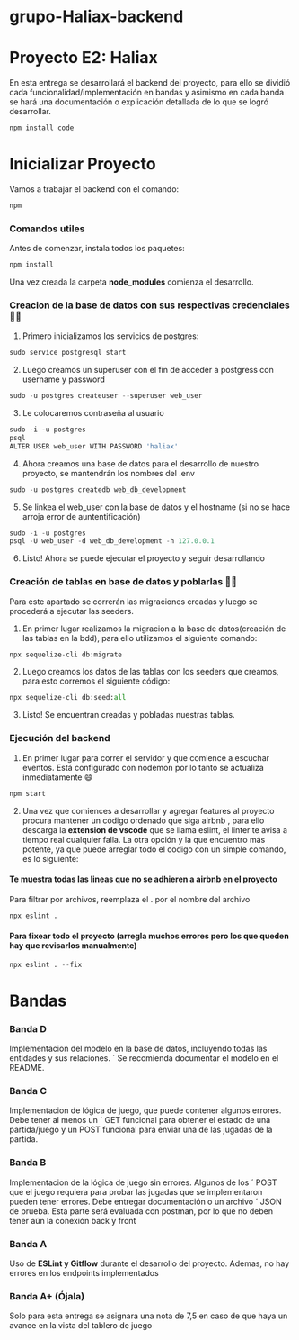 # grupo-Haliax-backend
# Proyecto E2: Haliax

En esta entrega se desarrollará el backend del proyecto, para ello se dividió cada funcionalidad/implementación en bandas y asimismo en cada banda se hará una documentación o explicación detallada de lo que se logró desarrollar.
```python 
npm install code
```

# Inicializar Proyecto
Vamos a trabajar el backend con el comando: 
```python
npm
```

### Comandos utiles
Antes de comenzar, instala todos los paquetes:
```python
npm install
```
Una vez creada la carpeta **node_modules** comienza el desarrollo.


### Creacion de la base de datos con sus respectivas credenciales 📁📁

1. Primero inicializamos los servicios de postgres:
```python
sudo service postgresql start
```

2. Luego creamos un superuser con el fin de acceder a postgress con username y password
```python
sudo -u postgres createuser --superuser web_user
```

3. Le colocaremos contraseña al usuario

```python
sudo -i -u postgres
psql
ALTER USER web_user WITH PASSWORD 'haliax'
```

4. Ahora creamos una base de datos para el desarrollo de nuestro proyecto, se mantendrán los nombres del .env

```python
sudo -u postgres createdb web_db_development
```

5. Se linkea el web_user con la base de datos y el hostname (si no se hace arroja error de auntentificación)

```python
sudo -i -u postgres
psql -U web_user -d web_db_development -h 127.0.0.1
```
6. Listo! Ahora se puede ejecutar el proyecto y seguir desarrollando


### Creación de tablas en base de datos y poblarlas 🛒🛒
Para este apartado se correrán las migraciones creadas y luego se procederá a ejecutar las seeders.
1. En primer lugar realizamos la migracion a la base de datos(creación de las tablas en la bdd), para ello utilizamos el siguiente comando:

```python
npx sequelize-cli db:migrate
```

2. Luego creamos los datos de las tablas con los seeders que creamos, para esto corremos el siguiente código:

```python
npx sequelize-cli db:seed:all
```

3. Listo! Se encuentran creadas y pobladas nuestras tablas.




### Ejecución del backend
1. En primer lugar para correr el servidor y que comience a escuchar eventos. Está configurado con nodemon por lo tanto se actualiza inmediatamente 😄
```python
npm start
```
2. Una vez que comiences a desarrollar y agregar features al proyecto procura mantener un código ordenado que siga airbnb , para ello descarga la **extension de vscode** que se llama eslint, el linter te avisa a tiempo real cualquier falla. La otra opción y la que encuentro más potente, ya que puede arreglar todo el codigo con un simple comando, es lo siguiente:
#### Te muestra todas las lineas que no se adhieren a airbnb en el proyecto
Para filtrar por archivos, reemplaza el . por el nombre del archivo
```python
npx eslint .
```
#### Para fixear todo el proyecto (arregla muchos errores pero los que queden hay que revisarlos manualmente)
```python
npx eslint . --fix
```




# Bandas



### Banda D 
Implementacion del modelo en la base de datos, incluyendo todas las entidades y sus relaciones. ´ Se recomienda documentar el modelo en el README.
### Banda C
Implementacion de lógica de juego, que puede contener algunos errores. Debe tener al menos un ´ GET funcional para obtener el estado de una partida/juego y un POST funcional para enviar una de las jugadas de la partida.
### Banda B
Implementacion de la lógica de juego sin errores. Algunos de los ´ POST que el juego requiera para probar las jugadas que se implementaron pueden tener errores. Debe entregar documentación o un archivo ´ JSON de prueba. Esta parte será evaluada con postman, por lo que no deben tener aún la conexión back y  front
### Banda A
Uso de **ESLint y Gitflow** durante el desarrollo del proyecto. Ademas, no hay errores en los endpoints implementados
### Banda A+ (Ójala)
Solo para esta entrega se asignara una nota de 7,5 en caso de que haya un avance en la vista del tablero de juego